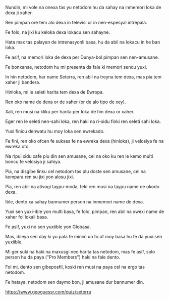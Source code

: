Nundin, mi vole na onexa tas yu netodom hu da sahay na inmemori loka de dexa ji xaher.

Ren pimpan ore tem alo dexa in televisi or in nen-espesyal intrepala.

Fe folo, na jixi ku keloka dexa lokacu sen sahayne. 

Hata max tas palayen de intrenasyonli basa, hu da abil na lokacu in he ban loka.

Fe asif, na memori loka de dexa per Dunya-bol pimpan sen nen-amusane.

Fe bonxanse, netodom hu mi presenta da fale ki memori sencu yuxi.

In hin netodom, har name Seterra, ren abil na treyna tem dexa, mas pia tem xaher ji bandera.

Hinloka, mi le seleti harita tem dexa de Ewropa.

Ren oko name de dexa or de xaher (or de alo tipo de xey).

Xali, ren musi na kliku per harita per loka de hin dexa or xaher.

Eger ren le seleti nen-sahi loka, ren haki na ri-xidu finki ren seleti sahi loka.

Yuxi finicu denwatu hu moy loka sen ewrekado.

Fe fini, ren oko ofcen fe sukses fe na ewreka dexa (hinloka), ji velosiya fe na ewreka oto.

Na ripul xidu xafe plu din sen amusane, cel na oko ku ren le kemo multi boncu fe velosiya ji sahiya. 

Pia, na disgibe linku cel netodom tas plu doste sen amusane, cel na kompara ren su jixi yon alosu jixi.

Pia, ren abil na ativogi taypu-moda, feki ren musi na taypu name de okodo dexa. 

Ible, dento xa sahay bannumer person na inmemori name de dexa.

Yuxi sen yuxi-ible yon multi basa, fe folo, pimpan, ren abil na xwexi name de xaher fol lokali basa.

Fe asif, yuxi no sen yuxiible yon Globasa.

Mas, ibleya sen day ki yu pala fe minim un to of moy basa hu fe da yuxi sen yuxiible.

Mi ger suki na haki na maxusgi neo harita tas netodom, mas fe asif, solo person hu da paya ("Pro Members") haki na fale dento.

Fol mi, dento sen gibeposfil, koski ren musi na paya cel na ergo tas netodom.

Fe hataya, netodom sen daymo bon, ji amusane dur bannumer din.

https://www.geoguessr.com/quiz/seterra